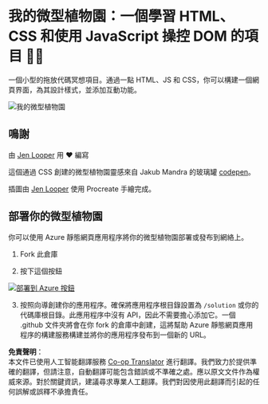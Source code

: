 <!--
CO_OP_TRANSLATOR_METADATA:
{
  "original_hash": "6329fbe8bd936068debd78cca6f09c0a",
  "translation_date": "2025-08-23T22:36:06+00:00",
  "source_file": "3-terrarium/solution/README.md",
  "language_code": "hk"
}
-->
# 我的微型植物園：一個學習 HTML、CSS 和使用 JavaScript 操控 DOM 的項目 🌵🌱

一個小型的拖放代碼冥想項目。通過一點 HTML、JS 和 CSS，你可以構建一個網頁界面，為其設計樣式，並添加互動功能。

![我的微型植物園](../../../../3-terrarium/images/screenshot_gray.png)

## 鳴謝

由 [Jen Looper](https://www.twitter.com/jenlooper) 用 ♥️ 編寫

這個通過 CSS 創建的微型植物園靈感來自 Jakub Mandra 的玻璃罐 [codepen](https://codepen.io/Rotarepmi/pen/rjpNZY)。

插圖由 [Jen Looper](http://jenlooper.com) 使用 Procreate 手繪完成。

## 部署你的微型植物園

你可以使用 Azure 靜態網頁應用程序將你的微型植物園部署或發布到網絡上。

1. Fork 此倉庫

2. 按下這個按鈕

[![部署到 Azure 按鈕](https://aka.ms/deploytoazurebutton)](https://portal.azure.com/?feature.customportal=false&WT.mc_id=academic-77807-sagibbon#create/Microsoft.StaticApp)

3. 按照向導創建你的應用程序。確保將應用程序根目錄設置為 `/solution` 或你的代碼庫根目錄。此應用程序中沒有 API，因此不需要擔心添加它。一個 .github 文件夾將會在你 fork 的倉庫中創建，這將幫助 Azure 靜態網頁應用程序的構建服務構建並將你的應用程序發布到一個新的 URL。

**免責聲明**：  
本文件已使用人工智能翻譯服務 [Co-op Translator](https://github.com/Azure/co-op-translator) 進行翻譯。我們致力於提供準確的翻譯，但請注意，自動翻譯可能包含錯誤或不準確之處。應以原文文件作為權威來源。對於關鍵資訊，建議尋求專業人工翻譯。我們對因使用此翻譯而引起的任何誤解或誤釋不承擔責任。